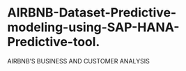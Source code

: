 # AIRBNB-Dataset-Predictive-modeling-using-SAP-HANA-Predictive-tool.
AIRBNB’S BUSINESS AND CUSTOMER ANALYSIS
